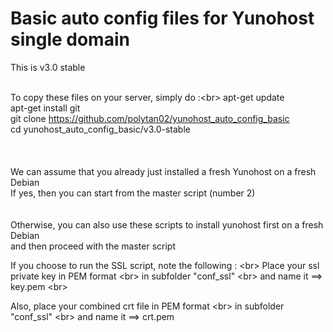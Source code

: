 # Basic auto config files for Yunohost single domain


This is v3.0 stable<br/>
<br/>


To copy these files on your server, simply do :<br\>
apt-get update<br/>
apt-get install git<br/>
git clone https://github.com/polytan02/yunohost_auto_config_basic <br/>
cd yunohost_auto_config_basic/v3.0-stable<br/>
<br/>
<br/>
<br/>
We can assume that you already just installed a fresh Yunohost on a fresh Debian<br/>
If yes, then you can start from the master script (number 2)<br/>
<br/>
<br/>
Otherwise, you can also use these scripts to install yunohost first on a fresh Debian<br/>
and then proceed with the master script<br/>


If you choose to run the SSL script, note the following : <br\>
Place your ssl private key in PEM format <br\>
in subfolder "conf_ssl"  <br\>
and name it ==> key.pem <br\>

Also, place your combined crt file in PEM format   <br\>
in subfolder "conf_ssl"  <br\>
and name it ==> crt.pem

